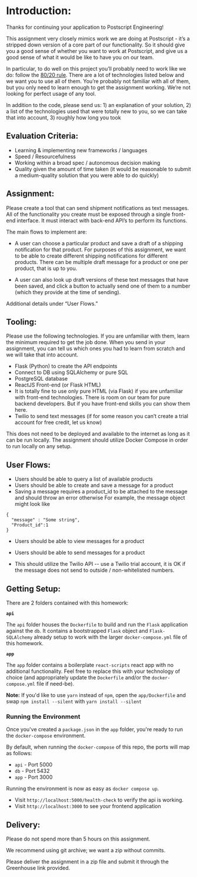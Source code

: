 # Introduction:

Thanks for continuing your application to Postscript Engineering!

This assignment very closely mimics work we are doing at Postscript - it’s a stripped down version of a core part of our functionality. So it should give you a good sense of whether you want to work at Postscript, and give us a good sense of what it would be like to have you on our team. 

In particular, to do well on this project you’ll probably need to work like we do: follow the [80/20 rule](https://en.wikipedia.org/wiki/Pareto_principle). There are a lot of technologies listed below and we want you to use all of them. You’re probably not familiar with all of them, but you only need to learn enough to get the assignment working. We’re not looking for perfect usage of any tool.

In addition to the code, please send us: 1) an explanation of your solution, 2) a list of the technologies used that were totally new to you, so we can take that into account, 3) roughly how long you took

## Evaluation Criteria:

- Learning & implementing new frameworks / languages 
- Speed / Resourcefulness 
- Working within a broad spec / autonomous decision making
- Quality given the amount of time taken (it would be reasonable to submit a medium-quality solution that you were able to do quickly)

## Assignment:

Please create a tool that can send shipment notifications as text messages. All of the functionality you create must be exposed through a single front-end interface. It must interact with back-end API’s to perform its functions.

The main flows to implement are: 

- A user can choose a particular product and save a draft of a shipping notification for that product. For purposes of this assignment, we want to be able to create different shipping notifications for different products. There can be multiple draft message for a product or one per product, that is up to you.

- A user can also look up draft versions of these text messages that have been saved, and click a button to actually send one of them to a number (which they provide at the time of sending).

Additional details under “User Flows.”

## Tooling:

Please use the following technologies. If you are unfamiliar with them, learn the minimum required to get the job done. When you send in your assignment, you can tell us which ones you had to learn from scratch and we will take that into account.

- Flask (Python) to create the API endpoints
- Connect to DB using SQLAlchemy or pure SQL
- PostgreSQL database
- ReactJS Front-end (or Flask HTML)
- It is totally fine to use only pure HTML (via Flask) if you are unfamiliar with front-end technologies. There is room on our team for pure backend developers. But if you have front-end skills you can show them here.
- Twilio to send text messages (if for some reason you can’t create a trial account for free credit, let us know)

This does not need to be deployed and available to the internet as long as it can be run locally. The assignment should utilize Docker Compose in order to run locally on any setup.

## User Flows:

- Users should be able to query a list of available products 
- Users should be able to create and save a message for a product
- Saving a message requires a product_id to be attached to the message and should throw an error otherwise
For example, the message object might look like 
```
{ 
  "message" : "Some string",
  "Product_id":1
}
  ```
- Users should be able to view messages for a product
- Users should be able to send messages for a product

- This should utilize the Twilio API -- use a Twilio trial account, it is OK if the message does not send to outside / non-whitelisted numbers.

## Getting Setup:

There are 2 folders contained with this homework:

**`api`**

The `api` folder houses the `Dockerfile` to build and run the `Flask` application against the `db`. It contains a bootstrapped `Flask` object and `Flask-SQLAlchemy` already setup to work with the larger `docker-compose.yml` file of this homework.

**`app`**

The `app` folder contains a boilerplate `react-scripts` react app with no additional functionality. Feel free to replace this with your technology of choice (and appropriately update the `Dockerfile` and/or the `docker-compose.yml` file if need-be).

__Note:__ If you'd like to use `yarn` instead of `npm`, open the `app/Dockerfile` and swap `npm install --silent` with `yarn install --silent`

### Running the Environment

Once you've created a `package.json` in the `app` folder, you're ready to run the `docker-compose` environment.

By default, when running the `docker-compose` of this repo, the ports will map as follows:

- `api` - Port 5000
- `db` - Port 5432
- `app` - Port 3000

Running the environment is now as easy as `docker compose up`.

- Visit `http://localhost:5000/health-check` to verify the api is working.
- Visit `http://localhost:3000` to see your frontend application

## Delivery:

Please do not spend more than 5 hours on this assignment.

We recommend using git archive; we want a zip without commits.

Please deliver the assignment in a zip file and submit it through the Greenhouse link provided.




 
